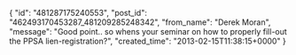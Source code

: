  {
   "id": "481287175240553",
   "post_id": "462493170453287_481209285248342",
   "from_name": "Derek Moran",
   "message": "Good point.. so whens your seminar on how to properly fill-out the PPSA lien-registration?",
   "created_time": "2013-02-15T11:38:15+0000"
 }

